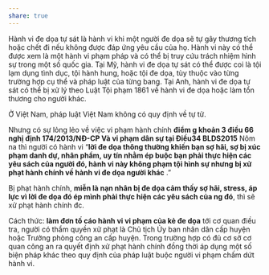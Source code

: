 ```yaml
---
share: true
---
```

Hành vi đe dọa tự sát là hành vi khi một người đe dọa sẽ tự gây thương tích hoặc chết đi nếu không được đáp ứng yêu cầu của họ. Hành vi này có thể được xem là một hành vi phạm pháp và có thể bị truy cứu trách nhiệm hình sự trong một số quốc gia. Tại Mỹ, hành vi đe dọa tự sát có thể được coi là tội lạm dụng tình dục, tội hành hung, hoặc tội đe dọa, tùy thuộc vào từng trường hợp cụ thể và pháp luật của từng bang. Tại Anh, hành vi đe dọa tự sát có thể bị xử lý theo Luật Tội phạm 1861 về hành vi đe dọa hoặc làm tổn thương cho người khác.

Ở Việt Nam, pháp luật Việt Nam không có quy định về tự tử.

Nhưng có sự lỏng lẻo về việc vi phạm hành chính **điểm g khoản 3 điều 66 nghị định 174/2013/NĐ-CP Và vi phạm dân sự tại Điều34 BLDS2015**
Nôm na thì người có hành vi “**lời đe dọa thông thường khiến bạn sợ hãi, sợ bị xúc phạm danh dự, nhân phẩm, uy tín nhằm ép buộc bạn phải thực hiện các yêu sách của người đó, hành vi này không phạm tội hình sự nhưng bị xử phạt hành chính về hành vi đe dọa người khác** .”

Bị phạt hành chính, **miễn là nạn nhân bị đe dọa cảm thấy sợ hãi, stress, áp lực vì lời đe dọa đó ép mình phải thực hiện các yêu sách của ng đó**, thì sẽ xử phạt hành chính đc. 

Cách thức: **làm đơn tố cáo hành vi vi phạm của kẻ đe dọa** tới cơ quan điều tra, người có thẩm quyền xử phạt là Chủ tịch Ủy ban nhân dân cấp huyện hoặc Trưởng phòng công an cấp huyện. Trong trường hợp có đủ cơ sở cơ quan công an ra quyết định xử phạt hành chính đồng thời áp dụng một số biện pháp khác theo quy định của pháp luật buộc người vi phạm chấm dứt hành vi.
